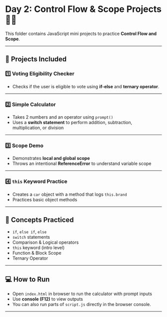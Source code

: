 # Day 2: Control Flow & Scope Projects 🔁🧠

This folder contains JavaScript mini projects to practice **Control Flow and Scope**.

---

## 🚀 **Projects Included**

### 1️⃣ Voting Eligibility Checker

- Checks if the user is eligible to vote using **if-else** and **ternary operator**.

---

### 2️⃣ Simple Calculator

- Takes 2 numbers and an operator using `prompt()`
- Uses a **switch statement** to perform addition, subtraction, multiplication, or division

---

### 3️⃣ Scope Demo

- Demonstrates **local and global scope**
- Throws an intentional **ReferenceError** to understand variable scope

---

### 4️⃣ `this` Keyword Practice

- Creates a `car` object with a method that logs `this.brand`
- Practices basic object methods

---

## 🧠 **Concepts Practiced**

- `if`, `else if`, `else`
- `switch` statements
- Comparison & Logical operators
- `this` keyword (intro level)
- Function & Block Scope
- Ternary Operator

---

## 💻 **How to Run**

- Open `index.html` in browser to run the calculator with prompt inputs  
- Use **console (F12)** to view outputs  
- You can also run parts of `script.js` directly in the browser console.

---
